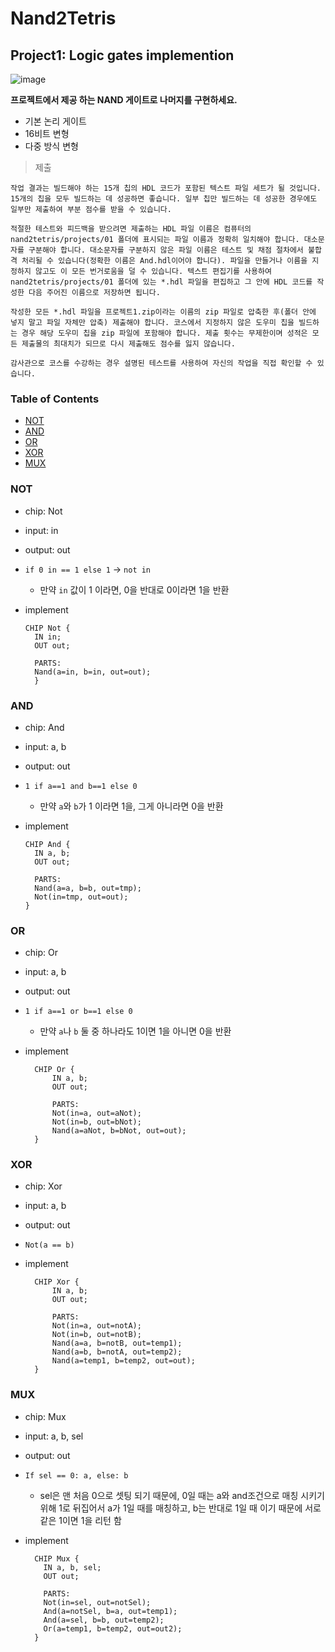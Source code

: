 # Nand2Tetris

## Project1: Logic gates implemention

![image](https://github.com/LeeJuHwan/automatical_capture_macOS/assets/118493627/2c8c36dd-73d3-458c-bfab-d10a395e5fea)

**프로젝트에서 제공 하는 NAND 게이트로 나머지를 구현하세요.**

- 기본 논리 게이트
- 16비트 변형
- 다중 방식 변형

> 제출

```Plaintext
작업 결과는 빌드해야 하는 15개 칩의 HDL 코드가 포함된 텍스트 파일 세트가 될 것입니다. 15개의 칩을 모두 빌드하는 데 성공하면 좋습니다. 일부 칩만 빌드하는 데 성공한 경우에도 일부만 제출하여 부분 점수를 받을 수 있습니다.

적절한 테스트와 피드백을 받으려면 제출하는 HDL 파일 이름은 컴퓨터의 nand2tetris/projects/01 폴더에 표시되는 파일 이름과 정확히 일치해야 합니다. 대소문자를 구분해야 합니다. 대소문자를 구분하지 않은 파일 이름은 테스트 및 채점 절차에서 불합격 처리될 수 있습니다(정확한 이름은 And.hdl이어야 합니다). 파일을 만들거나 이름을 지정하지 않고도 이 모든 번거로움을 덜 수 있습니다. 텍스트 편집기를 사용하여 nand2tetris/projects/01 폴더에 있는 *.hdl 파일을 편집하고 그 안에 HDL 코드를 작성한 다음 주어진 이름으로 저장하면 됩니다.

작성한 모든 *.hdl 파일을 프로젝트1.zip이라는 이름의 zip 파일로 압축한 후(폴더 안에 넣지 말고 파일 자체만 압축) 제출해야 합니다. 코스에서 지정하지 않은 도우미 칩을 빌드하는 경우 해당 도우미 칩을 zip 파일에 포함해야 합니다. 제출 횟수는 무제한이며 성적은 모든 제출물의 최대치가 되므로 다시 제출해도 점수를 잃지 않습니다.

감사관으로 코스를 수강하는 경우 설명된 테스트를 사용하여 자신의 작업을 직접 확인할 수 있습니다.
```

### Table of Contents

- [NOT](#not)
- [AND](#and)
- [OR](#or)
- [XOR](#xor)
- [MUX](#mux)

### NOT

- chip: Not
- input: in
- output: out
- `if 0 in == 1 else 1` -> `not in`

  - 만약 `in` 값이 1 이라면, 0을 반대로 0이라면 1을 반환

- implement

  ```
  CHIP Not {
    IN in;
    OUT out;

    PARTS:
    Nand(a=in, b=in, out=out);
    }
  ```

### AND

- chip: And
- input: a, b
- output: out
- `1 if a==1 and b==1 else 0`

  - 만약 `a`와 `b`가 1 이라면 1을, 그게 아니라면 0을 반환

- implement

  ```
  CHIP And {
    IN a, b;
    OUT out;

    PARTS:
    Nand(a=a, b=b, out=tmp);
    Not(in=tmp, out=out);
  }
  ```

### OR

- chip: Or
- input: a, b
- output: out
- `1 if a==1 or b==1 else 0`

  - 만약 `a`나 `b` 둘 중 하나라도 1이면 1을 아니면 0을 반환

- implement

  ```
    CHIP Or {
        IN a, b;
        OUT out;

        PARTS:
        Not(in=a, out=aNot);
        Not(in=b, out=bNot);
        Nand(a=aNot, b=bNot, out=out);
    }
  ```

### XOR

- chip: Xor
- input: a, b
- output: out
- `Not(a == b)`

- implement

  ```
    CHIP Xor {
        IN a, b;
        OUT out;

        PARTS:
        Not(in=a, out=notA);
        Not(in=b, out=notB);
        Nand(a=a, b=notB, out=temp1);
        Nand(a=b, b=notA, out=temp2);
        Nand(a=temp1, b=temp2, out=out);
    }
  ```

### MUX

- chip: Mux
- input: a, b, sel
- output: out
- `If sel == 0: a, else: b`
  - sel은 맨 처음 0으로 셋팅 되기 때문에, 0일 때는 a와 and조건으로 매칭 시키기 위해 1로 뒤집어서 a가 1일 때를 매칭하고, b는 반대로 1일 때 이기 때문에 서로 같은 1이면 1을 리턴 함
- implement

  ```
    CHIP Mux {
      IN a, b, sel;
      OUT out;

      PARTS:
      Not(in=sel, out=notSel);
      And(a=notSel, b=a, out=temp1);
      And(a=sel, b=b, out=temp2);
      Or(a=temp1, b=temp2, out=out2);
    }
  ```
